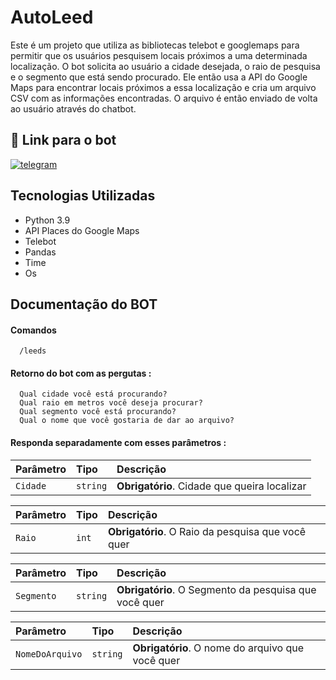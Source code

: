 
# AutoLeed

Este é um projeto que utiliza as bibliotecas telebot e googlemaps para permitir que os usuários pesquisem locais próximos a uma determinada localização. O bot solicita ao usuário a cidade desejada, o raio de pesquisa e o segmento que está sendo procurado. Ele então usa a API do Google Maps para encontrar locais próximos a essa localização e cria um arquivo CSV com as informações encontradas. O arquivo é então enviado de volta ao usuário através do chatbot.


## 🔗 Link para o bot
[![telegram](https://img.shields.io/badge/telegram-000?style=for-the-badge&logo=ko-fi&logoColor=white)](https://t.me/AutoLeed_Bot)

## Tecnologias Utilizadas
- Python 3.9
- API Places do Google Maps
- Telebot
- Pandas
- Time
- Os
## Documentação do BOT

#### Comandos

```http
  /leeds
```

#### Retorno do bot com as pergutas :

```http
  Qual cidade você está procurando?
  Qual raio em metros você deseja procurar?
  Qual segmento você está procurando?
  Qual o nome que você gostaria de dar ao arquivo?
```

#### Responda separadamente com esses parâmetros :

| Parâmetro   | Tipo       | Descrição                           |
| :---------- | :--------- | :---------------------------------- |
| `Cidade` | `string` | **Obrigatório**. Cidade que queira localizar |


| Parâmetro   | Tipo       | Descrição                                   |
| :---------- | :--------- | :------------------------------------------ |
| `Raio`      | `int` | **Obrigatório**. O Raio da pesquisa que você quer |

| Parâmetro   | Tipo       | Descrição                                   |
| :---------- | :--------- | :------------------------------------------ |
| `Segmento`      | `string` | **Obrigatório**. O Segmento da pesquisa que você quer |

| Parâmetro   | Tipo       | Descrição                                   |
| :---------- | :--------- | :------------------------------------------ |
| `NomeDoArquivo`      | `string` | **Obrigatório**. O nome do arquivo que você quer |

